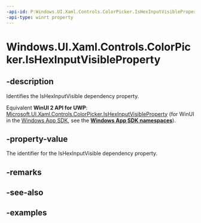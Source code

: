 ```yaml
---
-api-id: P:Windows.UI.Xaml.Controls.ColorPicker.IsHexInputVisibleProperty
-api-type: winrt property
---
```


<!-- Property syntax.
public DependencyProperty IsHexInputVisibleProperty { get; }
-->

# Windows.UI.Xaml.Controls.ColorPicker.IsHexInputVisibleProperty

## -description

Identifies the IsHexInputVisible dependency property.

Equivalent **WinUI 2 API for UWP**: [Microsoft.UI.Xaml.Controls.ColorPicker.IsHexInputVisibleProperty](/windows/winui/api/microsoft.ui.xaml.controls.colorpicker.ishexinputvisibleproperty) (for WinUI in the [Windows App SDK](/windows/apps/windows-app-sdk/), see the **[Windows App SDK namespaces](/windows/windows-app-sdk/api/winrt/)**).

## -property-value

The identifier for the IsHexInputVisible dependency property.

## -remarks

## -see-also

## -examples

